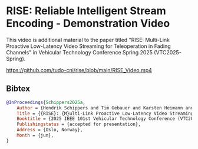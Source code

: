 # RISE: Reliable Intelligent Stream Encoding - Demonstration Video

This video is additional material to the paper titled "RISE: Multi-Link Proactive Low-Latency Video Streaming for Teleoperation in Fading Channels" in Vehicular Technology Conference Spring 2025 (VTC2025-Spring).


https://github.com/tudo-cni/rise/blob/main/RISE_Video.mp4


## Bibtex

```bibtex
@InProceedings{Schippers2025a,
	Author = {Hendrik Schippers and Tim Gebauer and Karsten Heimann and Christian Wietfeld},
	Title = {{RISE}: {M}ulti-Link Proactive Low-Latency Video Streaming for Teleoperaton in Fading Channels},
	Booktitle = {2025 IEEE 101st Vehicular Technology Conference (VTC2025-Spring)},
	Publishingstatus = {accepted for presentation},
	Address = {Oslo, Norway},
	Month = {jun},
} 
```
